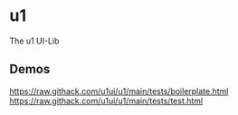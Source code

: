 # u1

The u1 UI-Lib

## Demos
https://raw.githack.com/u1ui/u1/main/tests/boilerplate.html  
https://raw.githack.com/u1ui/u1/main/tests/test.html  

